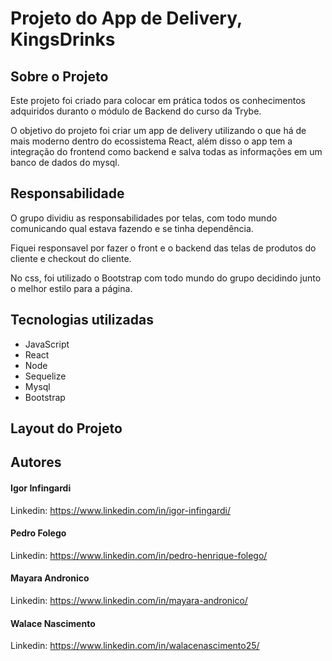 <h1>Projeto do App de Delivery, KingsDrinks</h1>

<h2>Sobre o Projeto</h2>

Este projeto foi criado para colocar em prática todos os conhecimentos adquiridos duranto o módulo de Backend do curso da Trybe.

O objetivo do projeto foi criar um app de delivery utilizando o que há de mais moderno dentro do ecossistema React, além disso o app tem a integração do frontend como backend e salva todas as informações em um banco de dados do mysql.

<h2>Responsabilidade</h2>

O grupo dividiu as responsabilidades por telas, com todo mundo comunicando qual estava fazendo e se tinha dependência.

Fiquei responsavel por fazer o front e o backend das telas de produtos do cliente e checkout do cliente.

No css, foi utilizado o Bootstrap com todo mundo do grupo decidindo junto o melhor estilo para a página.

<h2>Tecnologias utilizadas</h2>

<ul>
  <li>JavaScript</li>
  <li>React</li>
  <li>Node</li>
  <li>Sequelize</li>
  <li>Mysql</li>
  <li>Bootstrap</li>
</ul>

<h2>Layout do Projeto</h2>

<h2>Autores</h2>

<h4>Igor Infingardi</h4>
<p>Linkedin:
  <a href="https://www.linkedin.com/in/igor-infingardi/">https://www.linkedin.com/in/igor-infingardi/</a>
</p>
 
<h4>Pedro Folego</h4>
<p>Linkedin:
  <a href="https://www.linkedin.com/in/pedro-henrique-folego/">https://www.linkedin.com/in/pedro-henrique-folego/</a>
</p>

<h4>Mayara Andronico</h4>
<p>Linkedin:
  <a href="https://www.linkedin.com/in/mayara-andronico/">https://www.linkedin.com/in/mayara-andronico/</a>
</p>

<h4>Walace Nascimento</h4>
<p>Linkedin:
  <a href="https://www.linkedin.com/in/walacenascimento25/">https://www.linkedin.com/in/walacenascimento25/</a>
</p>